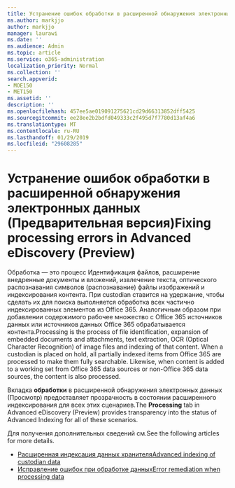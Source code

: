 ```yaml
---
title: Устранение ошибок обработки в расширенной обнаружения электронных данных (Предварительная версия)
ms.author: markjjo
author: markjjo
manager: laurawi
ms.date: ''
ms.audience: Admin
ms.topic: article
ms.service: o365-administration
localization_priority: Normal
ms.collection: ''
search.appverid:
- MOE150
- MET150
ms.assetid: ''
description: ''
ms.openlocfilehash: 457ee5ae019091275621cd29d66313852dff5425
ms.sourcegitcommit: ee28ee2b2bdfd049333c2f495d7f7780d13af4a6
ms.translationtype: MT
ms.contentlocale: ru-RU
ms.lasthandoff: 01/29/2019
ms.locfileid: "29608285"
---
```

# <a name="fixing-processing-errors-in-advanced-ediscovery-preview"></a><span data-ttu-id="14a30-102">Устранение ошибок обработки в расширенной обнаружения электронных данных (Предварительная версия)</span><span class="sxs-lookup"><span data-stu-id="14a30-102">Fixing processing errors in Advanced eDiscovery (Preview)</span></span>

<span data-ttu-id="14a30-p101">Обработка — это процесс Идентификация файлов, расширение внедренные документы и вложений, извлечение текста, оптического распознавания символов (распознавание) файлы изображений и индексирования контента.  При custodian ставится на удержание, чтобы сделать их для поиска выполняется обработка всех частично индексированных элементов из Office 365.  Аналогичным образом при добавлении содержимого рабочее множество с Office 365 источников данных или источников данных Office 365 обрабатывается контента.</span><span class="sxs-lookup"><span data-stu-id="14a30-p101">Processing is the process of file identification, expansion of embedded documents and attachments, text extraction, OCR (Optical Character Recognition) of image files and indexing of that content.  When a custodian is placed on hold, all partially indexed items from Office 365 are processed to make them fully searchable.  Likewise, when content is added to a working set from Office 365 data sources or non-Office 365 data sources, the content is also processed.</span></span>

<span data-ttu-id="14a30-106">Вкладка **обработки** в расширенной обнаружения электронных данных (Просмотр) предоставляет прозрачность в состоянии расширенного индексирования для всех этих сценариев.</span><span class="sxs-lookup"><span data-stu-id="14a30-106">The **Processing** tab in Advanced eDiscovery (Preview) provides transparency into the status of Advanced Indexing for all of these scenarios.</span></span>

<span data-ttu-id="14a30-107">Для получения дополнительных сведений см.</span><span class="sxs-lookup"><span data-stu-id="14a30-107">See the following articles for more details.</span></span>

- [<span data-ttu-id="14a30-108">Расширенная индексация данных хранителя</span><span class="sxs-lookup"><span data-stu-id="14a30-108">Advanced indexing of custodian data</span></span>](indexing-custodian-data.md)
- [<span data-ttu-id="14a30-109">Исправление ошибок при обработке данных</span><span class="sxs-lookup"><span data-stu-id="14a30-109">Error remediation when processing data</span></span>](error-remediation.md)

